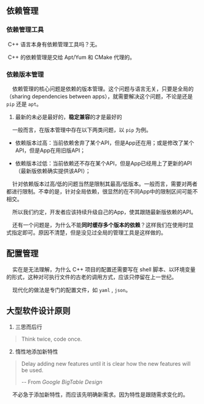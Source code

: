 ## 依赖管理

### 依赖管理工具

​    C++ 语言本身有依赖管理工具吗？无。

​    C++ 的依赖管理是交给 Apt/Yum 和 CMake 代理的。

### 依赖版本管理

    依赖管理的核心问题是依赖的版本管理。这个问题与语言无关，只要是全局的（sharing dependencies between apps），就需要解决这个问题，不论是还是 `pip` 还是 `apt`。

1. 最新的未必是最好的，**稳定兼容**的才是最好的

    一般而言，在版本管理中存在以下两类问题，以 `pip` 为例。

- 依赖版本过高：当前依赖舍弃了某个API，但是App还在用；或是修改了某个API，但是App在用旧版API；

- 依赖版本过低：当前依赖还不存在某个API，但是App已经用上了更新的API（最新版依赖确实提供该API）；

    针对依赖版本过高/低的问题当然是限制其最高/低版本。一般而言，需要对两者都进行限制。不幸的是，针对全局依赖，很显然的在不同App中的限制区间可能不相交。

    所以我们约定，开发者应该持续升级自己的App，使其跟随最新版依赖的API。

    还有一个问题是，为什么不能**同时缓存多个版本的依赖**？这样我们在使用时显式指定即可。原因不清楚，但是没见过全局的管理工具是这样做的。

## 配置管理

​    实在是无法理解，为什么 C++ 项目的配置还需要写在 shell 脚本、以环境变量的形式，这种对可执行文件的古老的调用方式，应该只停留在上一世纪。

    现代化的做法是专门的配置文件，如 `yaml` , `json`。

## 大型软件设计原则

1. 三思而后行

> Think twice, code once.



2. 惰性地添加新特性

> Delay adding new features until it is clear how the new features will be used.  
> 
> -- From *Google BigTable Design*

    不必急于添加新特性，而应该先明确新需求。因为特性是跟随需求变化的。